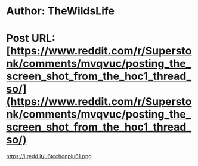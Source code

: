 # Author: TheWildsLife
# Post URL: [https://www.reddit.com/r/Superstonk/comments/mvqvuc/posting_the_screen_shot_from_the_hoc1_thread_so/](https://www.reddit.com/r/Superstonk/comments/mvqvuc/posting_the_screen_shot_from_the_hoc1_thread_so/)


https://i.redd.it/u6tcchonplu61.png